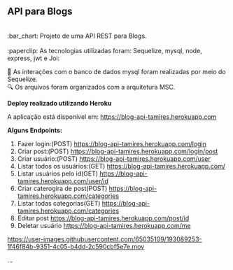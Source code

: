  <h2>API para Blogs</h2> <br>
  :bar_chart: Projeto de uma API REST para Blogs. <br>
  <br>
  :paperclip: As tecnologias utilizadas foram:  Sequelize, mysql, node, express, jwt e Joi:<br>
  
  :pushpin: As interações com o banco de dados mysql foram realizadas por meio do Sequelize.<br>
  :mag: Os arquivos foram organizados com a arquitetura MSC.<br>
  
  **Deploy realizado utilizando Heroku** 
  
  A aplicação está disponível em:
  https://blog-api-tamires.herokuapp.com
  
  **Alguns Endpoints:**
  
  1. Fazer login:(POST)
  https://blog-api-tamires.herokuapp.com/login  <br>
  2. Criar post:(POST)
  https://blog-api-tamires.herokuapp.com/login/post <br>
  3. Criar usuário:(POST)
  https://blog-api-tamires.herokuapp.com/user <br>
  4. Listar todos os usuários:(GET)
  https://blog-api-tamires.herokuapp.com/ <br>
  5. Listar usuários pelo id(GET)
  https://blog-api-tamires.herokuapp.com/user/id <br>
  6. Criar caterogira de post(POST)
  https://blog-api-tamires.herokuapp.com/categories <br>
  7. Listar todas categorias(GET)
  https://blog-api-tamires.herokuapp.com/categories <br>
  8. Editar post 
  https://blog-api-tamires.herokuapp.com/post/id <br>
  9. Deletar usuário
  https://blog-api-tamires.herokuapp.com/me <br>

https://user-images.githubusercontent.com/65035109/193089253-1f46f84b-9351-4c05-b4dd-2c590cbf5e7e.mov


 
  ...
  
  
  
  
  
  
